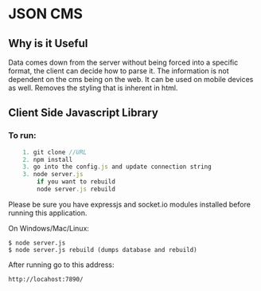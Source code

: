 JSON CMS
===

## Why is it Useful

Data comes down from the server without being forced into a specific format, the client can decide how to parse it.
The information is not dependent on the cms being on the web. It can be used on mobile devices as well.
Removes the styling that is inherent in html.

## Client Side Javascript Library

### To run:

```javascript
	1. git clone //URL
	2. npm install
	3. go into the config.js and update connection string
	3. node server.js
		if you want to rebuild
		node server.js rebuild 
```


Please be sure you have expressjs and socket.io modules installed before running this application.

On Windows/Mac/Linux:

	$ node server.js
	$ node server.js rebuild (dumps database and rebuild)
	
After running go to this address:

	http://locahost:7890/
	
